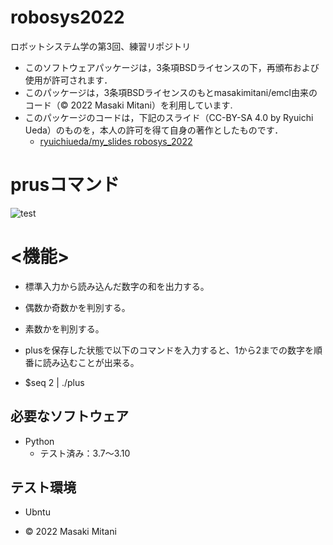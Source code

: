 # robosys2022
ロボットシステム学の第3回、練習リポジトリ
* このソフトウェアパッケージは，3条項BSDライセンスの下，再頒布および使用が許可されます．
* このパッケージは，3条項BSDライセンスのもとmasakimitani/emcl由来のコード（© 2022 Masaki Mitani）を利用しています.
* このパッケージのコードは，下記のスライド（CC-BY-SA 4.0 by Ryuichi Ueda）のものを，本人の許可を得て自身の著作としたものです．
    * [ryuichiueda/my_slides robosys_2022](https://github.com/ryuichiueda/my_slides/tree/master/robosys_2022)

# prusコマンド
![test](https://github.com/masaki130/robosys2022/actions/workflows/test.yml/badge.svg)

# <機能>
* 標準入力から読み込んだ数字の和を出力する。
* 偶数か奇数かを判別する。
* 素数かを判別する。

* plusを保存した状態で以下のコマンドを入力すると、1から2までの数字を順番に読み込むことが出来る。
* $seq 2 | ./plus

## 必要なソフトウェア
* Python
  * テスト済み：3.7～3.10

## テスト環境
* Ubntu

* © 2022 Masaki Mitani
